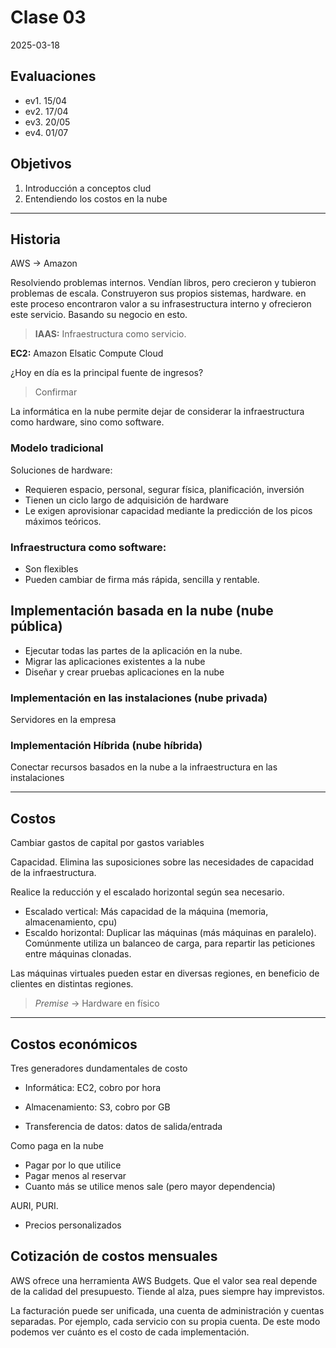 # Clase 03

2025-03-18

## Evaluaciones

- ev1. 15/04
- ev2. 17/04
- ev3. 20/05
- ev4. 01/07

## Objetivos

1. Introducción a conceptos clud
2. Entendiendo los costos en la nube

---

## Historia

AWS -> Amazon

Resolviendo problemas internos. Vendían libros, pero crecieron y tubieron
problemas de escala. Construyeron sus propios sistemas, hardware. en este
proceso encontraron valor a su infrasestructura interno y ofrecieron este
servicio. Basando su negocio en esto.

> **IAAS:** Infraestructura como servicio.

**EC2:** Amazon Elsatic Compute Cloud

¿Hoy en día es la principal fuente de ingresos?

> Confirmar

La informática en la nube permite dejar de considerar la infraestructura como
hardware, sino como software.

### Modelo tradicional

Soluciones de hardware:

- Requieren espacio, personal, segurar física, planificación, inversión
- Tienen un ciclo largo de adquisición de hardware
- Le exigen aprovisionar capacidad mediante la predicción de los picos máximos
  teóricos.

### Infraestructura como software:

- Son flexibles
- Pueden cambiar de firma más rápida, sencilla y rentable.

## Implementación basada en la nube (nube pública)

- Ejecutar todas las partes de la aplicación en la nube.
- Migrar las aplicaciones existentes a la nube
- Diseñar y crear pruebas aplicaciones en la nube

### Implementación en las instalaciones (nube privada)

Servidores en la empresa

### Implementación Híbrida (nube híbrida)

Conectar recursos basados en la nube a la infraestructura en las instalaciones

---

## Costos

Cambiar gastos de capital por gastos variables

Capacidad. Elimina las suposiciones sobre las necesidades de capacidad de la
infraestructura.

Realice la reducción y el escalado horizontal según sea necesario.

- Escalado vertical: Más capacidad de la máquina (memoria, almacenamiento, cpu)
- Escaldo horizontal: Duplicar las máquinas (más máquinas en paralelo).
  Comúnmente utiliza un balanceo de carga, para repartir las peticiones entre
  máquinas clonadas.

Las máquinas virtuales pueden estar en diversas regiones, en beneficio de
clientes en distintas regiones.

> _Premise_ -> Hardware en físico

---

## Costos económicos

Tres generadores dundamentales de costo

- Informática: EC2, cobro por hora

- Almacenamiento: S3, cobro por GB

- Transferencia de datos: datos de salida/entrada

Como paga en la nube

- Pagar por lo que utilice
- Pagar menos al reservar
- Cuanto más se utilice menos sale (pero mayor dependencia)

AURI, PURI.

- Precios personalizados

## Cotización de costos mensuales

AWS ofrece una herramienta AWS Budgets. Que el valor sea real depende de la
calidad del presupuesto. Tiende al alza, pues siempre hay imprevistos.

La facturación puede ser unificada, una cuenta de administración y cuentas
separadas. Por ejemplo, cada servicio con su propia cuenta. De este modo podemos
ver cuánto es el costo de cada implementación.
